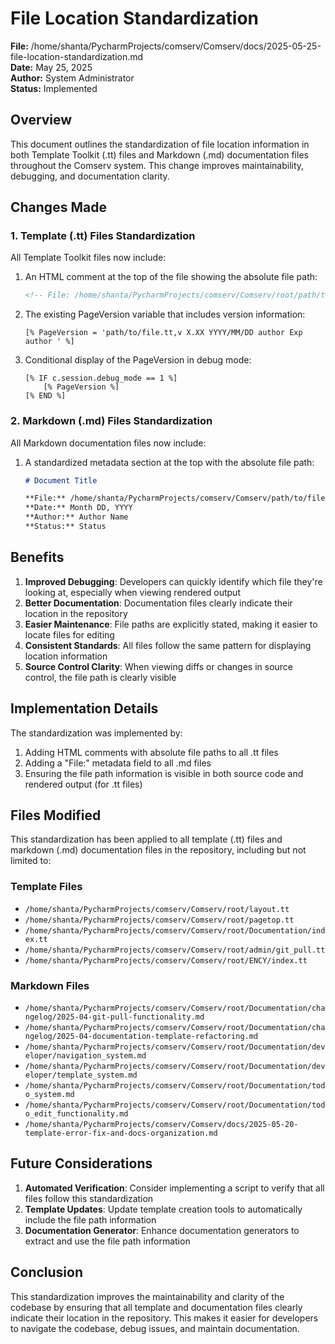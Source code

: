 # File Location Standardization

**File:** /home/shanta/PycharmProjects/comserv/Comserv/docs/2025-05-25-file-location-standardization.md  
**Date:** May 25, 2025  
**Author:** System Administrator  
**Status:** Implemented

## Overview

This document outlines the standardization of file location information in both Template Toolkit (.tt) files and Markdown (.md) documentation files throughout the Comserv system. This change improves maintainability, debugging, and documentation clarity.

## Changes Made

### 1. Template (.tt) Files Standardization

All Template Toolkit files now include:

1. An HTML comment at the top of the file showing the absolute file path:
   ```html
   <!-- File: /home/shanta/PycharmProjects/comserv/Comserv/root/path/to/file.tt -->
   ```

2. The existing PageVersion variable that includes version information:
   ```
   [% PageVersion = 'path/to/file.tt,v X.XX YYYY/MM/DD author Exp author ' %]
   ```

3. Conditional display of the PageVersion in debug mode:
   ```
   [% IF c.session.debug_mode == 1 %]
       [% PageVersion %]
   [% END %]
   ```

### 2. Markdown (.md) Files Standardization

All Markdown documentation files now include:

1. A standardized metadata section at the top with the absolute file path:
   ```markdown
   # Document Title

   **File:** /home/shanta/PycharmProjects/comserv/Comserv/path/to/file.md  
   **Date:** Month DD, YYYY  
   **Author:** Author Name  
   **Status:** Status
   ```

## Benefits

1. **Improved Debugging**: Developers can quickly identify which file they're looking at, especially when viewing rendered output
2. **Better Documentation**: Documentation files clearly indicate their location in the repository
3. **Easier Maintenance**: File paths are explicitly stated, making it easier to locate files for editing
4. **Consistent Standards**: All files follow the same pattern for displaying location information
5. **Source Control Clarity**: When viewing diffs or changes in source control, the file path is clearly visible

## Implementation Details

The standardization was implemented by:

1. Adding HTML comments with absolute file paths to all .tt files
2. Adding a "File:" metadata field to all .md files
3. Ensuring the file path information is visible in both source code and rendered output (for .tt files)

## Files Modified

This standardization has been applied to all template (.tt) files and markdown (.md) documentation files in the repository, including but not limited to:

### Template Files
- `/home/shanta/PycharmProjects/comserv/Comserv/root/layout.tt`
- `/home/shanta/PycharmProjects/comserv/Comserv/root/pagetop.tt`
- `/home/shanta/PycharmProjects/comserv/Comserv/root/Documentation/index.tt`
- `/home/shanta/PycharmProjects/comserv/Comserv/root/admin/git_pull.tt`
- `/home/shanta/PycharmProjects/comserv/Comserv/root/ENCY/index.tt`

### Markdown Files
- `/home/shanta/PycharmProjects/comserv/Comserv/root/Documentation/changelog/2025-04-git-pull-functionality.md`
- `/home/shanta/PycharmProjects/comserv/Comserv/root/Documentation/changelog/2025-04-documentation-template-refactoring.md`
- `/home/shanta/PycharmProjects/comserv/Comserv/root/Documentation/developer/navigation_system.md`
- `/home/shanta/PycharmProjects/comserv/Comserv/root/Documentation/developer/template_system.md`
- `/home/shanta/PycharmProjects/comserv/Comserv/root/Documentation/todo_system.md`
- `/home/shanta/PycharmProjects/comserv/Comserv/root/Documentation/todo_edit_functionality.md`
- `/home/shanta/PycharmProjects/comserv/Comserv/docs/2025-05-20-template-error-fix-and-docs-organization.md`

## Future Considerations

1. **Automated Verification**: Consider implementing a script to verify that all files follow this standardization
2. **Template Updates**: Update template creation tools to automatically include the file path information
3. **Documentation Generator**: Enhance documentation generators to extract and use the file path information

## Conclusion

This standardization improves the maintainability and clarity of the codebase by ensuring that all template and documentation files clearly indicate their location in the repository. This makes it easier for developers to navigate the codebase, debug issues, and maintain documentation.